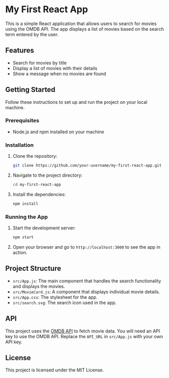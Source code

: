 # My First React App

This is a simple React application that allows users to search for movies using the OMDB API. The app displays a list of movies based on the search term entered by the user.

## Features

- Search for movies by title
- Display a list of movies with their details
- Show a message when no movies are found

## Getting Started

Follow these instructions to set up and run the project on your local machine.

### Prerequisites

- Node.js and npm installed on your machine

### Installation

1. Clone the repository:
   ```bash
   git clone https://github.com/your-username/my-first-react-app.git
   ```
2. Navigate to the project directory:
   ```bash
   cd my-first-react-app
   ```
3. Install the dependencies:
   ```bash
   npm install
   ```

### Running the App

1. Start the development server:
   ```bash
   npm start
   ```
2. Open your browser and go to `http://localhost:3000` to see the app in action.

## Project Structure

- `src/App.js`: The main component that handles the search functionality and displays the movies.
- `src/MovieCard.js`: A component that displays individual movie details.
- `src/App.css`: The stylesheet for the app.
- `src/search.svg`: The search icon used in the app.

## API

This project uses the [OMDB API](http://www.omdbapi.com/) to fetch movie data. You will need an API key to use the OMDB API. Replace the `API_URL` in `src/App.js` with your own API key.

## License

This project is licensed under the MIT License.
